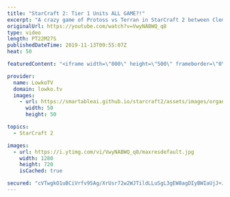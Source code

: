 ```yaml
---
title: "StarCraft 2: Tier 1 Units ALL GAME?!"
excerpt: "A crazy game of Protoss vs Terran in StarCraft 2 between Clem and Zest. The Protoss decides to go for one of the most ridiculous strategies I've seen in a while.  Get more videos & support my work: http://www.patreon.com/lowkotv  My second channel: http://lowko.tv/morelowko Lowko Merch: http://lowko.tv/merch"
originalUrl: https://youtube.com/watch?v=VwyNABWQ_q8
type: video
length: PT22M27S
publishedDateTime: 2019-11-13T09:55:07Z
heat: 50

featuredContent: "<iframe width=\"800\" height=\"500\" frameborder=\"0\" src=\"https://www.youtube.com/embed/VwyNABWQ_q8\" allow=\"accelerometer; autoplay; encrypted-media; gyroscope; picture-in-picture\" allowfullscreen></iframe>"

provider:
  name: LowkoTV
  domain: lowko.tv
  images:
    - url: https://smartableai.github.io/starcraft2/assets/images/organizations/lowko.tv-50x50.jpg
      width: 50
      height: 50

topics:
  - StarCraft 2

images:
  - url: https://i.ytimg.com/vi/VwyNABWQ_q8/maxresdefault.jpg
    width: 1280
    height: 720
    isCached: true

secured: "cVTwgkO1uBCiVrfv95Ag/XrUsr72w2WJTildLLuSgL3gEW8agDIyBWIaUjJ+JCm4TPF7E3uWN+JPg7Goyr1yg3U06bqC0iUcglyTlWawzD205JPcLL9NvTIUZAh6pnM8z4Q6o90lK9XfIdTTT2bLI7gpr5z5aGcgOvZWHUMaO1XF5DCUfhesjpT+KuiOpOPmWbEPI1JIVSvjgXYIsCBfmbm/EgaHsFPmLnhQQWOz7fYMUjDaGivn60d8uTXNpXykURwLJxrBh9nJd0pGM3dq4VMs3FZTxt70IvIjwllVNNkXYY9nPweO4Nqbl9bKaBMF61yrBLF9Tt8BvRkYarKbFfRm5WQlAug2N5AIWs2rZEssp2GTR6jh2zq7zn4K/UH5hIsJ9ACu6en5xMzT9I198lENfvhJ2F3c6/x5+3jPFnE=;h3Q9oYH+x0shjUnCRLo7VQ=="
---
```



